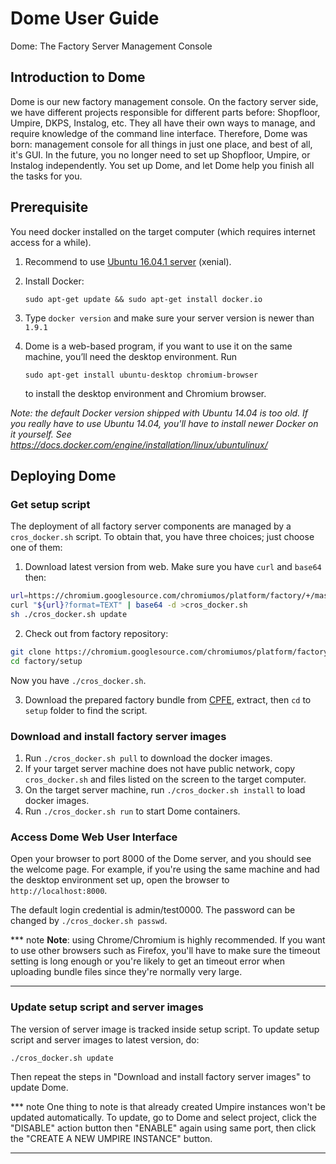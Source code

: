 # Dome User Guide

Dome: The Factory Server Management Console

## Introduction to Dome

Dome is our new factory management console. On the factory server side, we have
different projects responsible for different parts before: Shopfloor, Umpire,
DKPS, Instalog, etc. They all have their own ways to manage, and require
knowledge of the command line interface. Therefore, Dome was born: management
console for all things in just one place, and best of all, it's GUI. In the
future, you no longer need to set up Shopfloor, Umpire, or Instalog
independently. You set up Dome, and let Dome help you finish all the tasks for
you.

## Prerequisite

You need docker installed on the target computer (which requires internet
access for a while).

1. Recommend to use [Ubuntu 16.04.1 server](
   http://releases.ubuntu.com/16.04/ubuntu-16.04.1-server-amd64.iso) (xenial).

2. Install Docker:

   ```shell
   sudo apt-get update && sudo apt-get install docker.io
   ```

3. Type `docker version` and make sure your server version is newer than `1.9.1`

4. Dome is a web-based program, if you want to use it on the same machine,
   you’ll need the desktop environment. Run

   ```shell
   sudo apt-get install ubuntu-desktop chromium-browser
   ```

   to install the desktop environment and Chromium browser.

*Note: the default Docker version shipped with Ubuntu 14.04 is too old. If you
really have to use Ubuntu 14.04, you'll have to install newer Docker on it
yourself. See https://docs.docker.com/engine/installation/linux/ubuntulinux/*

## Deploying Dome

### Get setup script

The deployment of all factory server components are managed by a
`cros_docker.sh` script. To obtain that, you have three choices; just choose one
of them:

1. Download latest version from web. Make sure you have `curl` and `base64`
   then:
```sh
url=https://chromium.googlesource.com/chromiumos/platform/factory/+/master/setup/cros_docker.sh
curl "${url}?format=TEXT" | base64 -d >cros_docker.sh
sh ./cros_docker.sh update
```

2. Check out from factory repository:
```sh
git clone https://chromium.googlesource.com/chromiumos/platform/factory
cd factory/setup
```
   Now you have `./cros_docker.sh`.

3. Download the prepared factory bundle from
    [CPFE](https://www.google.com/chromeos/partner/fe/#home), extract, then
    `cd` to `setup` folder to find the script.

### Download and install factory server images
1.  Run `./cros_docker.sh pull` to download the docker images.
2.  If your target server machine does not have public network, copy
    `cros_docker.sh` and files listed on the screen to the target computer.
3.  On the target server machine, run `./cros_docker.sh install` to load docker
    images.
4.  Run `./cros_docker.sh run` to start Dome containers.

### Access Dome Web User Interface
Open your browser to port 8000 of the Dome server, and you should see the
welcome page. For example, if you're using the same machine and had the desktop
environment set up, open the browser to `http://localhost:8000`.

The default login credential is admin/test0000. The password can be changed by
`./cros_docker.sh passwd`.

*** note
**Note**: using Chrome/Chromium is highly recommended. If you want to use other
browsers such as Firefox, you'll have to make sure the timeout setting is long
enough or you're likely to get an timeout error when uploading bundle files
since they're normally very large.
***

### Update setup script and server images
The version of server image is tracked inside setup script. To update setup
script and server images to latest version, do:
```sh
./cros_docker.sh update
```
Then repeat the steps in "Download and install factory server images" to update
Dome.

*** note
One thing to note is that already created Umpire instances won't be updated
automatically. To update, go to Dome and select project, click the "DISABLE"
action button then "ENABLE" again using same port, then click the "CREATE A NEW
UMPIRE INSTANCE" button.
***
